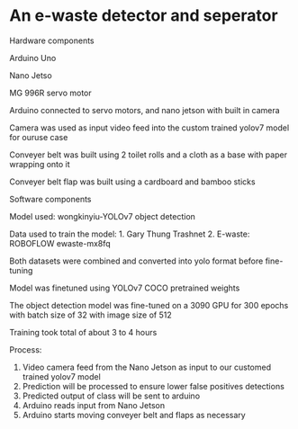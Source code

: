 # An e-waste detector and seperator

Hardware components

Arduino Uno

Nano Jetso

MG 996R servo motor

Arduino connected to servo motors, and nano jetson with built in camera

Camera was used as input video feed into the custom trained yolov7 model for ouruse case

Conveyer belt was built using 2 toilet rolls and a cloth as a base with paper wrapping onto it

Conveyer belt flap was built using a cardboard and bamboo sticks


Software components

Model used: wongkinyiu-YOLOv7 object detection

Data used to train the model:
	1. Gary Thung Trashnet
	2. E-waste: ROBOFLOW ewaste-mx8fq
	
Both datasets were combined and converted into yolo format before fine-tuning

Model was finetuned using YOLOv7 COCO pretrained weights

The object detection model was fine-tuned on a 3090 GPU for 300 epochs with batch size of 32 with image size of 512

Training took total of about 3 to 4 hours

Process:
1. Video camera feed from the Nano Jetson as input to our customed trained yolov7 model
2. Prediction will be processed to ensure lower false positives detections
3. Predicted output of class will be sent to arduino
4. Arduino reads input from Nano Jetson
5. Arduino starts moving conveyer belt and flaps as necessary



